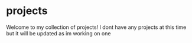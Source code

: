 # projects
Welcome to my collection of projects! I dont have any projects at this time but it will be updated as im working on one
